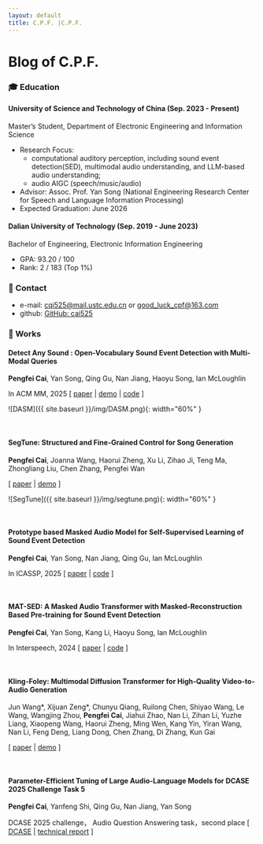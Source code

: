 ```yaml
---
layout: default
title: C.P.F. |C.P.F.  
---
```


# Blog of C.P.F.

### 🎓 Education

#### University of Science and Technology of China (Sep. 2023 - Present)  
Master’s Student, Department of Electronic Engineering and Information Science  
- Research Focus: 
  - computational auditory perception, including sound event detection(SED), multimodal audio understanding, and LLM-based audio understanding;
  - audio AIGC (speech/music/audio)
- Advisor: Assoc. Prof. Yan Song (National Engineering Research Center for Speech and Language Information Processing)  
- Expected Graduation: June 2026  

#### Dalian University of Technology (Sep. 2019 - June 2023)  
Bachelor of Engineering, Electronic Information Engineering  
- GPA: 93.20 / 100  
- Rank: 2 / 183 (Top 1%)  


### 📧 Contact
- e-mail: [cqi525@mail.ustc.edu.cn](mailto:cqi525@mail.ustc.edu.cn)  or [good_luck_cpf@163.com](mailto:good_luck_cpf@163.com)  
- github: [GitHub: cai525](https://github.com/cai525)   



### 📖 Works


#### Detect Any Sound : Open-Vocabulary Sound Event Detection with Multi-Modal Queries

**Pengfei Cai**, Yan Song, Qing Gu, Nan Jiang, Haoyu Song, Ian McLoughlin

In ACM MM, 2025   \[ [paper](https://arxiv.org/abs/2507.16343) \| [demo](https://cai525.github.io/Transformer4SED/demo_page/DASM/index.html) \| [code](https://github.com/cai525/Transformer4SED/tree/main/docs/DASM)  \]



![DASM]({{ site.baseurl }}/img/DASM.png){: width="60%" }

<br>

#### SegTune: Structured and Fine-Grained Control for Song Generation
**Pengfei Cai**, Joanna Wang, Haorui Zheng, Xu Li, Zihao Ji, Teng Ma, Zhongliang Liu, Chen Zhang, Pengfei Wan

\[ [paper](https://www.arxiv.org/pdf/2510.18416) \| [demo](https://cai525.github.io/SegTune_demo/) \]



![SegTune]({{ site.baseurl }}/img/segtune.png){: width="60%" }

<br>

#### Prototype based Masked Audio Model for Self-Supervised Learning of Sound Event Detection

**Pengfei Cai**, Yan Song, Nan Jiang, Qing Gu, Ian McLoughlin

In ICASSP, 2025    \[ [paper](https://ieeexplore.ieee.org/document/10889422) \| [code](https://github.com/cai525/Transformer4SED/blob/main/docs/pmam/readme.md)  \]

<br>

#### MAT-SED: A Masked Audio Transformer with Masked-Reconstruction Based Pre-training for Sound Event Detection

**Pengfei Cai**, Yan Song, Kang Li, Haoyu Song, Ian McLoughlin

In Interspeech, 2024   \[ [paper](https://www.isca-archive.org/interspeech_2024/cai24_interspeech.html) \| [code](https://github.com/cai525/Transformer4SED/blob/main/docs/mat-sed)  \]

<br>

#### Kling-Foley: Multimodal Diffusion Transformer for High-Quality Video-to-Audio Generation

 Jun Wang*, Xijuan Zeng*, Chunyu Qiang, Ruilong Chen, Shiyao Wang, Le Wang, Wangjing Zhou, **Pengfei Cai**, Jiahui Zhao, Nan Li, Zihan Li, Yuzhe Liang,
Xiaopeng Wang, Haorui Zheng, Ming Wen, Kang Yin, Yiran Wang, Nan Li, Feng Deng, Liang Dong, Chen Zhang, Di Zhang, Kun Gai

\[ [paper](https://arxiv.org/pdf/2506.19774) \| [demo](https://klingfoley.github.io/Kling-Foley/)  \]

<br>

#### Parameter-Efficient Tuning of Large Audio-Language Models for DCASE 2025 Challenge Task 5

**Pengfei Cai**, Yanfeng Shi, Qing Gu, Nan Jiang, Yan Song

DCASE 2025 challenge， Audio Question Answering task，second place \[ [DCASE](https://dcase.community/challenge2025/task-audio-question-answering) \| [technical report](https://dcase.community/documents/challenge2025/technical_reports/DCASE2025_Cai_95_t5.pdf) \]

